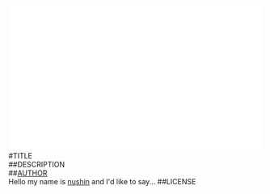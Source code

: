![image](screenshot.png)  
#TITLE  
##DESCRIPTION  
##[AUTHOR](https://github.com/nushin)  
Hello my name is [nushin](https://github.com/nushin) and I'd like to say... 
##LICENSE  
